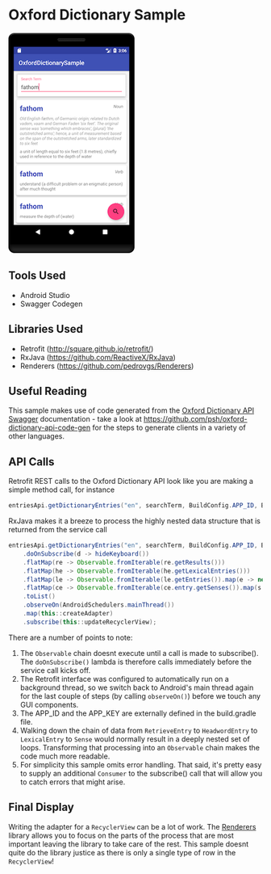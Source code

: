 # Oxford Dictionary Sample
![Screenshot](screenshot.png)

## Tools Used
* Android Studio
* Swagger Codegen

## Libraries Used
* Retrofit (http://square.github.io/retrofit/)
* RxJava (https://github.com/ReactiveX/RxJava)
* Renderers (https://github.com/pedrovgs/Renderers)

## Useful Reading
This sample makes use of code generated from the [Oxford Dictionary API Swagger](https://developer.oxforddictionaries.com/documentation) documentation - take a look at https://github.com/psh/oxford-dictionary-api-code-gen for the steps to generate clients in a variety of other languages.

## API Calls
Retrofit REST calls to the Oxford Dictionary API look like you are making a simple method call, for instance
```java
entriesApi.getDictionaryEntries("en", searchTerm, BuildConfig.APP_ID, BuildConfig.APP_KEY);
```

RxJava makes it a breeze to process the highly nested data structure that is returned from the service call
```java
entriesApi.getDictionaryEntries("en", searchTerm, BuildConfig.APP_ID, BuildConfig.APP_KEY)
    .doOnSubscribe(d -> hideKeyboard())
    .flatMap(re -> Observable.fromIterable(re.getResults()))
    .flatMap(he -> Observable.fromIterable(he.getLexicalEntries()))
    .flatMap(le -> Observable.fromIterable(le.getEntries()).map(e -> new CategorizedEntry(searchTerm, le.getLexicalCategory(), e)))
    .flatMap(ce -> Observable.fromIterable(ce.entry.getSenses()).map(s -> new Definition(ce.category, ce.word, ce.entry, s)))
    .toList()
    .observeOn(AndroidSchedulers.mainThread())
    .map(this::createAdapter)
    .subscribe(this::updateRecyclerView);
```
There are a number of points to note:
1. The ```Observable``` chain doesnt execute until a call is made to subscribe().  The ```doOnSubscribe()``` lambda is therefore calls immediately before the service call kicks off.
2. The Retrofit interface was configured to automatically run on a background thread, so we switch back to Android's main thread again for the last couple of steps (by calling ```observeOn()```) before we touch any GUI components.
3. The APP_ID and the APP_KEY are externally defined in the build.gradle file.
4. Walking down the chain of data from ```RetrieveEntry``` to ```HeadwordEntry``` to ```LexicalEntry``` to ```Sense``` would normally result in a deeply nested set of loops.  Transforming that processing into an ```Observable``` chain makes the code much more readable.
5. For simplicity this sample omits error handling.  That said, it's pretty easy to supply an additional ```Consumer``` to the subscribe() call that will allow you to catch errors that might arise.

## Final Display
Writing the adapter for a ```RecyclerView``` can be a lot of work.  The [Renderers](https://github.com/pedrovgs/Renderers) library allows you to focus on the parts of the process that are most important leaving the library to take care of the rest.  This sample doesnt quite do the library justice as there is only a single type of row in the ```RecyclerView```!
